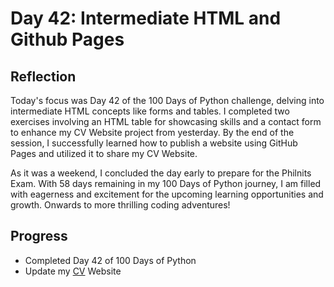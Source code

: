 # Day 42: Intermediate HTML and Github Pages

## Reflection
  Today's focus was Day 42 of the 100 Days of Python challenge, delving into intermediate HTML concepts like forms and tables. I completed two exercises involving an HTML table for showcasing skills and a contact form to enhance my CV Website project from yesterday. By the end of the session, I successfully learned how to publish a website using GitHub Pages and utilized it to share my CV Website.

  As it was a weekend, I concluded the day early to prepare for the Philnits Exam. With 58 days remaining in my 100 Days of Python journey, I am filled with eagerness and excitement for the upcoming learning opportunities and growth. Onwards to more thrilling coding adventures!

## Progress
  - Completed Day 42 of 100 Days of Python
  - Update my [CV](https://github.com/johnivanpuayap/CV) Website